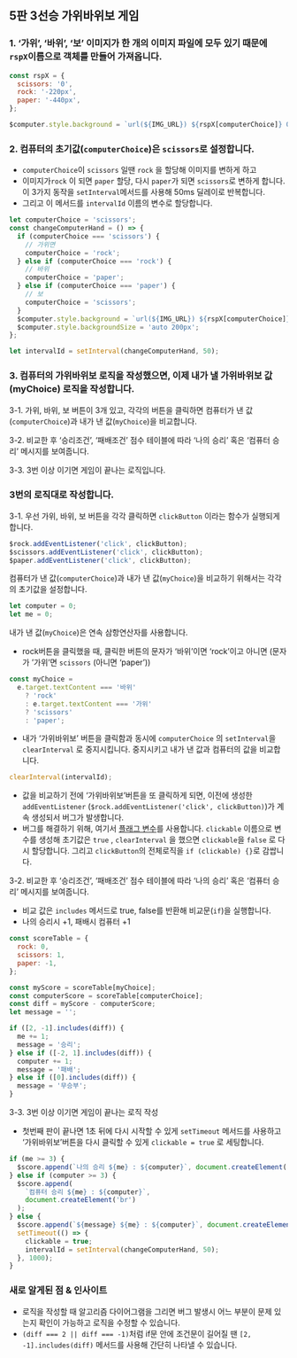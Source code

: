 ## 5판 3선승 가위바위보 게임

### 1. ‘가위’, ‘바위’, ‘보’ 이미지가 한 개의 이미지 파일에 모두 있기 때문에 `rspX`이름으로 객체를 만들어 가져옵니다.

```jsx
const rspX = {
  scissors: '0',
  rock: '-220px',
  paper: '-440px',
};

$computer.style.background = `url(${IMG_URL}) ${rspX[computerChoice]} 0`;
```

### 2. 컴퓨터의 초기값(`computerChoice`)은 `scissors`로 설정합니다.

- `computerChoice`이 `scissors` 일땐 `rock` 을 할당해 이미지를 변하게 하고
- 이미지가`rock` 이 되면 `paper` 할당, 다시 `paper`가 되면 `scissors`로 변하게 합니다. 이 3가지 동작을 `setInterval`메서드를 사용해 50ms 딜레이로 반복합니다.
- 그리고 이 메서드를 `intervalId` 이름의 변수로 할당합니다.

```jsx
let computerChoice = 'scissors';
const changeComputerHand = () => {
  if (computerChoice === 'scissors') {
    // 가위면
    computerChoice = 'rock';
  } else if (computerChoice === 'rock') {
    // 바위
    computerChoice = 'paper';
  } else if (computerChoice === 'paper') {
    // 보
    computerChoice = 'scissors';
  }
  $computer.style.background = `url(${IMG_URL}) ${rspX[computerChoice]} 0`;
  $computer.style.backgroundSize = 'auto 200px';
};

let intervalId = setInterval(changeComputerHand, 50);
```

### 3. 컴퓨터의 가위바위보 로직을 작성했으면, 이제 내가 낼 가위바위보 값(myChoice) 로직을 작성합니다.

3-1. 가위, 바위, 보 버튼이 3개 있고, 각각의 버튼을 클릭하면 컴퓨터가 낸 값(`computerChoice`)과 내가 낸 값(`myChoice`)을 비교합니다.

3-2. 비교한 후 ‘승리조건’, ‘패배조건’ 점수 테이블에 따라 ‘나의 승리’ 혹은 ‘컴퓨터 승리’ 메시지를 보여줍니다.

3-3. 3번 이상 이기면 게임이 끝나는 로직입니다.

### 3번의 로직대로 작성합니다.

3-1. 우선 가위, 바위, 보 버튼을 각각 클릭하면 `clickButton` 이라는 함수가 실행되게 합니다.

```jsx
$rock.addEventListener('click', clickButton);
$scissors.addEventListener('click', clickButton);
$paper.addEventListener('click', clickButton);
```

컴퓨터가 낸 값(`computerChoice`)과 내가 낸 값(`myChoice`)을 비교하기 위해서는 각각의 초기값을 설정합니다.

```jsx
let computer = 0;
let me = 0;
```

내가 낸 값(`myChoice`)은 연속 삼항연산자를 사용합니다.

- rock버튼을 클릭했을 때, 클릭한 버튼의 문자가 ‘바위’이면 ‘rock’이고 아니면 (문자가 ’가위’면 `scissors` (아니면 ‘paper’))

```jsx
const myChoice =
  e.target.textContent === '바위'
    ? 'rock'
    : e.target.textContent === '가위'
    ? 'scissors'
    : 'paper';
```

- 내가 ‘가위바위보’ 버튼을 클릭함과 동시에 `computerChoice` 의 `setInterval`을 `clearInterval` 로 중지시킵니다. 중지시키고 내가 낸 값과 컴퓨터의 값을 비교합니다.

```jsx
clearInterval(intervalId);
```

- 값을 비교하기 전에 ‘가위바위보’버튼을 또 클릭하게 되면, 이전에 생성한 `addEventListener` (`$rock.addEventListener('click', clickButton)`)가 계속 생성되서 버그가 발생합니다.
- 버그를 해결하기 위해, 여기서 [플래그 변수](https://deseul.tistory.com/14)를 사용합니다. `clickable` 이름으로 변수를 생성해 초기값은 `true` , `clearInterval` 을 했으면 `clickable`을 `false` 로 다시 할당합니다. 그리고 `clickButton`의 전체로직을 `if (clickable) {}`로 감쌉니다.

3-2. 비교한 후 ‘승리조건’, ‘패배조건’ 점수 테이블에 따라 ‘나의 승리’ 혹은 ‘컴퓨터 승리’ 메시지를 보여줍니다.

- 비교 값은 `includes` 메서드로 true, false를 반환해 비교문(`if`)을 실행합니다.
- 나의 승리시 +1, 패배시 컴퓨터 +1

```jsx
const scoreTable = {
  rock: 0,
  scissors: 1,
  paper: -1,
};

const myScore = scoreTable[myChoice];
const computerScore = scoreTable[computerChoice];
const diff = myScore - computerScore;
let message = '';

if ([2, -1].includes(diff)) {
  me += 1;
  message = '승리';
} else if ([-2, 1].includes(diff)) {
  computer += 1;
  message = '패배';
} else if ([0].includes(diff)) {
  message = '무승부';
}
```

3-3. 3번 이상 이기면 게임이 끝나는 로직 작성

- 첫번째 판이 끝나면 1초 뒤에 다시 시작할 수 있게 `setTimeout` 메서드를 사용하고 ‘가위바위보’버튼을 다시 클릭할 수 있게 `clickable = true` 로 세팅합니다.

```jsx
if (me >= 3) {
  $score.append(`나의 승리 ${me} : ${computer}`, document.createElement('br'));
} else if (computer >= 3) {
  $score.append(
    `컴퓨터 승리 ${me} : ${computer}`,
    document.createElement('br')
  );
} else {
  $score.append(`${message} ${me} : ${computer}`, document.createElement('br'));
  setTimeout(() => {
    clickable = true;
    intervalId = setInterval(changeComputerHand, 50);
  }, 1000);
}
```

### 새로 알게된 점 & 인사이트

- 로직을 작성할 때 알고리즘 다이어그램을 그리면 버그 발생시 어느 부분이 문제 있는지 확인이 가능하고 로직을 수정할 수 있습니다.
- `(diff === 2 || diff === -1)`처럼 if문 안에 조건문이 길어질 땐 `[2, -1].includes(diff)` 메서드를 사용해 간단히 나타낼 수 있습니다.
